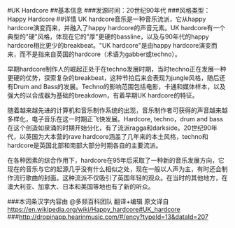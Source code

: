 #UK Hardcore
##基本信息
###发源时间：20世纪90年代
###风格类型：Happy Hardcore
##详情
UK hardcore音乐是一种音乐流派，它从happy hardcore演变而来，并融入了happy hardcore的声音元素。UK
hardcore有一个典型的"硬"风格，体现在它的"厚"更硬的bassline，以及与90年代的happy
hardcore相比更少的breakbeat。"UK hardcore"是由happy
hardcore演变而来，而不是指来自英国的hardcore（术语为gabber或techno）。



早期hardcore制作人的崛起正处于在techno发展时期，当时techno正在发展一种更硬的优势，探索复杂的breakbeat，这种节拍后来会表现为jungle风格，随后还有Drum
and Bass的发展。Techno的影响范围包括电影，卡通和媒体样本，以及强大的以合成器为基础的breakdown，有着早期UK hardcore的特征。



随着越来越先进的计算机和音乐制作系统的出现，音乐制作者可获得的声音越来越多样化，电子音乐在这一时期正飞快发展。Hardcore, techno，drum
and bass在这个创造如泉涌的时期开始分化，有了流派ragga和darkside。20世纪90年代，以英国为大本营的rave
hardcore涵盖了几年来的本土风格，techno和hardcore是英国北部和南部大部分时期各自的主要流派。



在各种因素的综合作用下，hardcore在95年后采取了一种新的音乐发展方向，它现在的音乐与它的起源几乎没有什么相似之处，现在一般以人声为主，有时还会制作流行歌曲的封面。这种流派不仅吸引了英国年轻的观众。在当时的其他地方，在澳大利亚、加拿大、日本和美国等地也有了新的听众。

###本词条汉字内容由 @多频百科团队 翻译+编辑
原文译自 https://en.wikipedia.org/wiki/Happy_hardcore#UK_hardcore
###http://dropinapp.hearinmusic.com/#/ency?typeId=13&dataId=207
